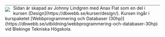 <div style="margin: 4em .3em 0 .3em; border-top: 1px solid #666;" markdown=1>
<img src="img/favicon/favicon_40x40.png" style="float: left; margin: 5px 10px 5px 0;">
Sidan är skapad av Johnny Lindgren med Anax Flat som en del i kursen
[Design](https://dbwebb.se/kurser/design/). Kursen ingår i kurspaketet
[Webbprogrammering och Databaser (30hp)](https://dbwebb.se/utbildning/webbprogrammering-och-databaser-30hp)
vid Blekinge Tekniska Högskola.
</div>